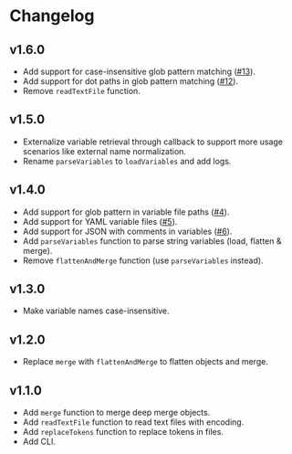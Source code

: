 # Changelog

## v1.6.0
- Add support for case-insensitive glob pattern matching ([#13](https://github.com/qetza/replacetokens/issues/13)).
- Add support for dot paths in glob pattern matching ([#12](https://github.com/qetza/replacetokens/issues/12)).
- Remove `readTextFile` function.

## v1.5.0
- Externalize variable retrieval through callback to support more usage scenarios like external name normalization.
- Rename `parseVariables` to `loadVariables` and add logs.

## v1.4.0
- Add support for glob pattern in variable file paths ([#4](https://github.com/qetza/replacetokens/issues/4)).
- Add support for YAML variable files ([#5](https://github.com/qetza/replacetokens/issues/5)).
- Add support for JSON with comments in variables ([#6](https://github.com/qetza/replacetokens/issues/6)).
- Add `parseVariables` function to parse string variables (load, flatten & merge).
- Remove `flattenAndMerge` function (use `parseVariables` instead).

## v1.3.0
- Make variable names case-insensitive.

## v1.2.0
- Replace `merge` with `flattenAndMerge` to flatten objects and merge.

## v1.1.0
- Add `merge` function to merge deep merge objects.
- Add `readTextFile` function to read text files with encoding.
- Add `replaceTokens` function to replace tokens in files.
- Add CLI.